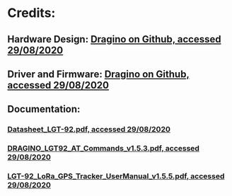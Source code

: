 # Credits:

## Hardware Design: [Dragino on Github, accessed 29/08/2020](https://github.com/dragino/Lora.git)
## Driver and Firmware: [Dragino on Github, accessed 29/08/2020](https://github.com/dragino/Lora.git)

## Documentation:
### [Datasheet_LGT-92.pdf, accessed 29/08/2020](https://www.dragino.com/downloads/index.php?dir=LGT_92/&file=Datasheet_LGT-92.pdf)
### [DRAGINO_LGT92_AT_Commands_v1.5.3.pdf, accessed 29/08/2020](https://www.dragino.com/downloads/index.php?dir=LGT_92/&file=DRAGINO_LGT92_AT_Commands_v1.5.3.pdf)
### [LGT-92_LoRa_GPS_Tracker_UserManual_v1.5.5.pdf, accessed 29/08/2020](https://www.dragino.com/downloads/index.php?dir=LGT_92/&file=LGT-92_LoRa_GPS_Tracker_UserManual_v1.5.5.pdf)